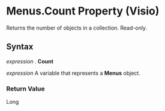 
# Menus.Count Property (Visio)

Returns the number of objects in a collection. Read-only.


## Syntax

 _expression_ . **Count**

 _expression_ A variable that represents a **Menus** object.


### Return Value

Long

